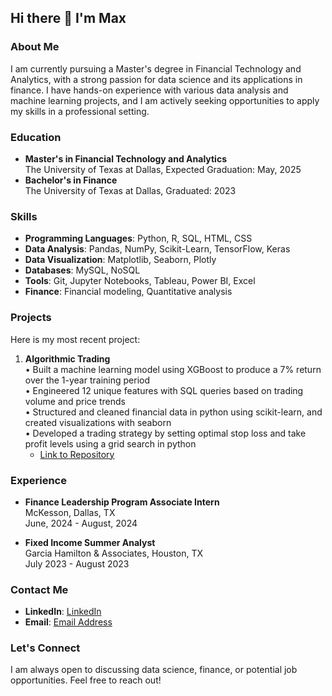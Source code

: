 ## Hi there 👋 I'm Max

### About Me
I am currently pursuing a Master's degree in Financial Technology and Analytics, with a strong passion for data science and its applications in finance. I have hands-on experience with various data analysis and machine learning projects, and I am actively seeking opportunities to apply my skills in a professional setting.

### Education
- **Master's in Financial Technology and Analytics**  
  The University of Texas at Dallas, Expected Graduation: May, 2025
- **Bachelor's in Finance**  
  The University of Texas at Dallas, Graduated: 2023

### Skills
- **Programming Languages**: Python, R, SQL, HTML, CSS
- **Data Analysis**: Pandas, NumPy, Scikit-Learn, TensorFlow, Keras
- **Data Visualization**: Matplotlib, Seaborn, Plotly
- **Databases**: MySQL, NoSQL
- **Tools**: Git, Jupyter Notebooks, Tableau, Power BI, Excel
- **Finance**: Financial modeling, Quantitative analysis

### Projects
Here is my most recent project:

1. **Algorithmic Trading**  
    • Built a machine learning model using XGBoost to produce a 7% return over the 1-year training period  
   	• Engineered 12 unique features with SQL queries based on trading volume and price trends  
    • Structured and cleaned financial data in python using scikit-learn, and created visualizations with seaborn  
    • Developed a trading strategy by setting optimal stop loss and take profit levels using a grid search in python  
   - [Link to Repository](https://github.com/maxhtx/Bitcoin-Trading-Strategy)

### Experience
- **Finance Leadership Program Associate Intern**  
  McKesson, Dallas, TX  
  June, 2024 - August, 2024  

- **Fixed Income Summer Analyst**  
  Garcia Hamilton & Associates, Houston, TX    
  July 2023 - August 2023

### Contact Me
- **LinkedIn**: [LinkedIn](https://www.linkedin.com/in/max-helman/)
- **Email**: [Email Address](mailto:max.helman@yahoo.com)

### Let's Connect
I am always open to discussing data science, finance, or potential job opportunities. Feel free to reach out!
